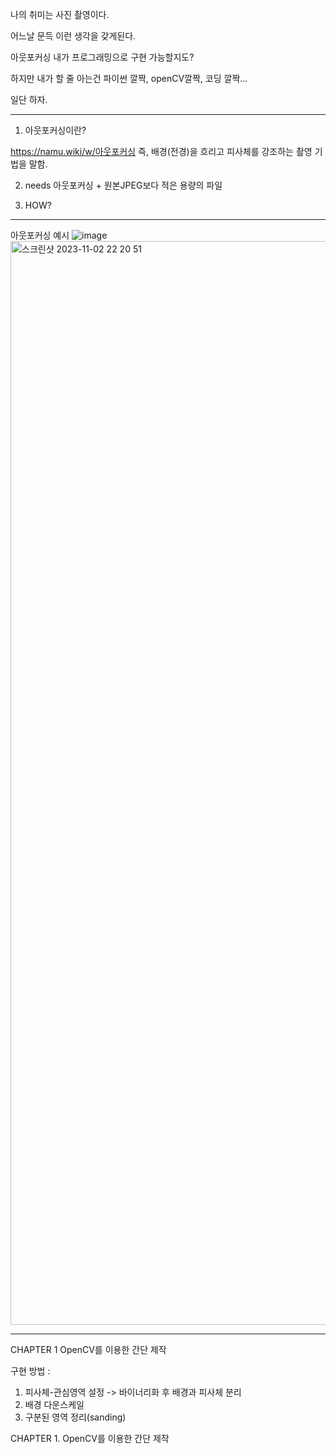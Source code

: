 나의 취미는 사진 촬영이다.

어느날 문득 이런 생각을 갖게된다.

아웃포커싱 내가 프로그래밍으로 구현 가능할지도?

하지만 내가 할 줄 아는건 파이썬 깔짝, openCV깔짝, 코딩 깔짝...

일단 하자.

--------------------------------------------------------

1. 아웃포커싱이란?

https://namu.wiki/w/아웃포커싱
즉, 배경(전경)을 흐리고 피사체를 강조하는 촬영 기법을 말함.

2. needs
아웃포커싱 + 원본JPEG보다 적은 용량의 파일

3. HOW?

--------------------------------------------------------

아웃포커싱 예시
![image](https://github.com/seyun4047/projectOutfocusing/assets/73819780/a8c5d252-7d2d-4817-9b6e-936273cbe077)
<img width="1734" alt="스크린샷 2023-11-02 22 20 51" src="https://github.com/seyun4047/projectOutfocusing/assets/73819780/bdbafe3d-e4c9-4587-9571-4d5302c33c33">

--------------------------------------------------------
CHAPTER 1
OpenCV를 이용한 간단 제작

구현 방법 :

1. 피사체-관심영역 설정
-> 바이너리화 후 배경과 피사체 분리
2. 배경 다운스케일
3. 구분된 영역 정리(sanding)

CHAPTER 1. OpenCV를 이용한 간단 제작
